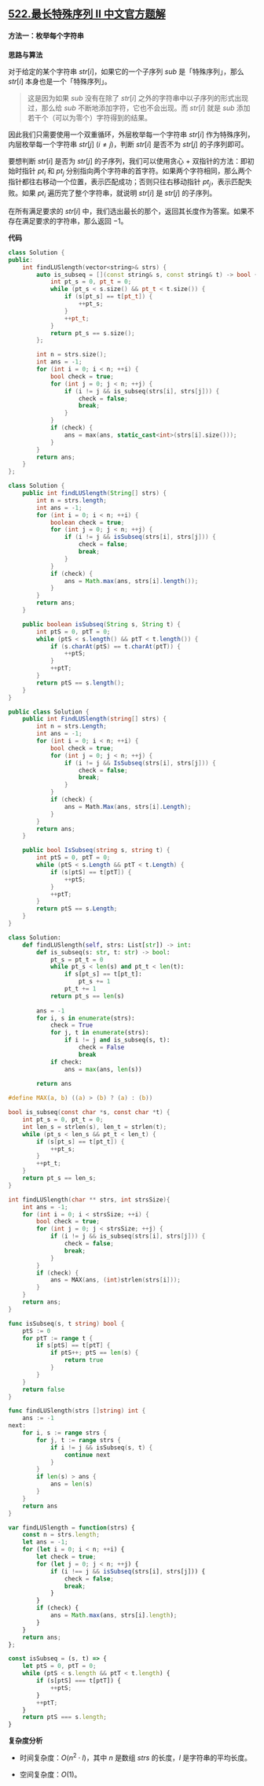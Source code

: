 ## [522.最长特殊序列 II 中文官方题解](https://leetcode.cn/problems/longest-uncommon-subsequence-ii/solutions/100000/zui-chang-te-shu-xu-lie-ii-by-leetcode-s-bo2e)

#### 方法一：枚举每个字符串

**思路与算法**

对于给定的某个字符串 $\textit{str}[i]$，如果它的一个子序列 $\textit{sub}$ 是「特殊序列」，那么 $\textit{str}[i]$ 本身也是一个「特殊序列」。

> 这是因为如果 $\textit{sub}$ 没有在除了 $\textit{str}[i]$ 之外的字符串中以子序列的形式出现过，那么给 $\textit{sub}$ 不断地添加字符，它也不会出现。而 $\textit{str}[i]$ 就是 $\textit{sub}$ 添加若干个（可以为零个）字符得到的结果。

因此我们只需要使用一个双重循环，外层枚举每一个字符串 $\textit{str}[i]$ 作为特殊序列，内层枚举每一个字符串 $\textit{str}[j]~(i \neq j)$，判断 $\textit{str}[i]$ 是否不为 $\textit{str}[j]$ 的子序列即可。

要想判断 $\textit{str}[i]$ 是否为 $\textit{str}[j]$ 的子序列，我们可以使用贪心 + 双指针的方法：即初始时指针 $\textit{pt}_i$ 和 $\textit{pt}_j$ 分别指向两个字符串的首字符。如果两个字符相同，那么两个指针都往右移动一个位置，表示匹配成功；否则只往右移动指针 $\textit{pt}_j$，表示匹配失败。如果 $\textit{pt}_i$ 遍历完了整个字符串，就说明 $\textit{str}[i]$ 是 $\textit{str}[j]$ 的子序列。

在所有满足要求的 $\textit{str}[i]$ 中，我们选出最长的那个，返回其长度作为答案。如果不存在满足要求的字符串，那么返回 $-1$。

**代码**

```C++ [sol1-C++]
class Solution {
public:
    int findLUSlength(vector<string>& strs) {
        auto is_subseq = [](const string& s, const string& t) -> bool {
            int pt_s = 0, pt_t = 0;
            while (pt_s < s.size() && pt_t < t.size()) {
                if (s[pt_s] == t[pt_t]) {
                    ++pt_s;
                }
                ++pt_t;
            }
            return pt_s == s.size();
        };

        int n = strs.size();
        int ans = -1;
        for (int i = 0; i < n; ++i) {
            bool check = true;
            for (int j = 0; j < n; ++j) {
                if (i != j && is_subseq(strs[i], strs[j])) {
                    check = false;
                    break;
                }
            }
            if (check) {
                ans = max(ans, static_cast<int>(strs[i].size()));
            }
        }
        return ans;
    }
};
```

```Java [sol1-Java]
class Solution {
    public int findLUSlength(String[] strs) {
        int n = strs.length;
        int ans = -1;
        for (int i = 0; i < n; ++i) {
            boolean check = true;
            for (int j = 0; j < n; ++j) {
                if (i != j && isSubseq(strs[i], strs[j])) {
                    check = false;
                    break;
                }
            }
            if (check) {
                ans = Math.max(ans, strs[i].length());
            }
        }
        return ans;
    }

    public boolean isSubseq(String s, String t) {
        int ptS = 0, ptT = 0;
        while (ptS < s.length() && ptT < t.length()) {
            if (s.charAt(ptS) == t.charAt(ptT)) {
                ++ptS;
            }
            ++ptT;
        }
        return ptS == s.length();
    }
}
```

```C# [sol1-C#]
public class Solution {
    public int FindLUSlength(string[] strs) {
        int n = strs.Length;
        int ans = -1;
        for (int i = 0; i < n; ++i) {
            bool check = true;
            for (int j = 0; j < n; ++j) {
                if (i != j && IsSubseq(strs[i], strs[j])) {
                    check = false;
                    break;
                }
            }
            if (check) {
                ans = Math.Max(ans, strs[i].Length);
            }
        }
        return ans;
    }

    public bool IsSubseq(string s, string t) {
        int ptS = 0, ptT = 0;
        while (ptS < s.Length && ptT < t.Length) {
            if (s[ptS] == t[ptT]) {
                ++ptS;
            }
            ++ptT;
        }
        return ptS == s.Length;
    }
}
```

```Python [sol1-Python3]
class Solution:
    def findLUSlength(self, strs: List[str]) -> int:
        def is_subseq(s: str, t: str) -> bool:
            pt_s = pt_t = 0
            while pt_s < len(s) and pt_t < len(t):
                if s[pt_s] == t[pt_t]:
                    pt_s += 1
                pt_t += 1
            return pt_s == len(s)
        
        ans = -1
        for i, s in enumerate(strs):
            check = True
            for j, t in enumerate(strs):
                if i != j and is_subseq(s, t):
                    check = False
                    break
            if check:
                ans = max(ans, len(s))
        
        return ans
```

```C [sol1-C]
#define MAX(a, b) ((a) > (b) ? (a) : (b))

bool is_subseq(const char *s, const char *t) {
    int pt_s = 0, pt_t = 0;
    int len_s = strlen(s), len_t = strlen(t);
    while (pt_s < len_s && pt_t < len_t) {
        if (s[pt_s] == t[pt_t]) {
            ++pt_s;
        }
        ++pt_t;
    }
    return pt_s == len_s;
}

int findLUSlength(char ** strs, int strsSize){
    int ans = -1;
    for (int i = 0; i < strsSize; ++i) {
        bool check = true;
        for (int j = 0; j < strsSize; ++j) {
            if (i != j && is_subseq(strs[i], strs[j])) {
                check = false;
                break;
            }
        }
        if (check) {
            ans = MAX(ans, (int)strlen(strs[i]));
        }
    }
    return ans;
}
```

```go [sol1-Golang]
func isSubseq(s, t string) bool {
    ptS := 0
    for ptT := range t {
        if s[ptS] == t[ptT] {
            if ptS++; ptS == len(s) {
                return true
            }
        }
    }
    return false
}

func findLUSlength(strs []string) int {
    ans := -1
next:
    for i, s := range strs {
        for j, t := range strs {
            if i != j && isSubseq(s, t) {
                continue next
            }
        }
        if len(s) > ans {
            ans = len(s)
        }
    }
    return ans
}
```

```JavaScript [sol1-JavaScript]
var findLUSlength = function(strs) {
    const n = strs.length;
    let ans = -1;
    for (let i = 0; i < n; ++i) {
        let check = true;
        for (let j = 0; j < n; ++j) {
            if (i !== j && isSubseq(strs[i], strs[j])) {
                check = false;
                break;
            }
        }
        if (check) {
            ans = Math.max(ans, strs[i].length);
        }
    }
    return ans;
};

const isSubseq = (s, t) => {
    let ptS = 0, ptT = 0;
    while (ptS < s.length && ptT < t.length) {
        if (s[ptS] === t[ptT]) {
            ++ptS;
        }
        ++ptT;
    }
    return ptS === s.length;
}
```

**复杂度分析**

- 时间复杂度：$O(n^2 \cdot l)$，其中 $n$ 是数组 $\textit{strs}$ 的长度，$l$ 是字符串的平均长度。

- 空间复杂度：$O(1)$。